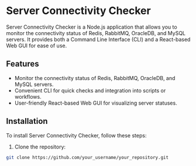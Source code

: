 # Server Connectivity Checker

Server Connectivity Checker is a Node.js application that allows you to monitor the connectivity status of Redis, RabbitMQ, OracleDB, and MySQL servers. It provides both a Command Line Interface (CLI) and a React-based Web GUI for ease of use.

## Features

- Monitor the connectivity status of Redis, RabbitMQ, OracleDB, and MySQL servers.
- Convenient CLI for quick checks and integration into scripts or workflows.
- User-friendly React-based Web GUI for visualizing server statuses.

## Installation

To install Server Connectivity Checker, follow these steps:

1. Clone the repository:

```bash
git clone https://github.com/your_username/your_repository.git

